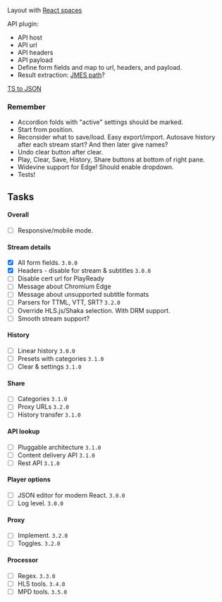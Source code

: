 

Layout with [React spaces](https://www.allaneagle.com/projects/react-spaces)

API plugin:
* API host
* API url
* API headers
* API payload
* Define form fields and map to url, headers, and payload.
* Result extraction: [JMES path](http://jmespath.org/)?

[TS to JSON](https://github.com/YousefED/typescript-json-schema)

### Remember

* Accordion folds with "active" settings should be marked.
* Start from position.
* Reconsider what to save/load. Easy export/import. Autosave history after each stream start? And then later give names?
* Undo clear button after clear.
* Play, Clear, Save, History, Share buttons at bottom of right pane.
* Widevine support for Edge! Should enable dropdown.
* Tests!

## Tasks

#### Overall

* [ ] Responsive/mobile mode.

#### Stream details

* [x] All form fields. `3.0.0`
* [x] Headers - disable for stream & subtitles `3.0.0`
* [ ] Disable cert url for PlayReady
* [ ] Message about Chromium Edge
* [ ] Message about unsupported subtitle formats
* [ ] Parsers for TTML, VTT, SRT? `3.2.0`
* [ ] Override HLS.js/Shaka selection. With DRM support.
* [ ] Smooth stream support?

#### History

* [ ] Linear history `3.0.0`
* [ ] Presets with categories `3.1.0`
* [ ] Clear & settings `3.1.0`

#### Share

* [ ] Categories `3.1.0`
* [ ] Proxy URLs `3.2.0`
* [ ] History transfer `3.1.0`

#### API lookup

* [ ] Pluggable architecture `3.1.0`
* [ ] Content delivery API `3.1.0`
* [ ] Rest API `3.1.0`

#### Player options

* [ ] JSON editor for modern React. `3.0.0`
* [ ] Log level. `3.0.0`

#### Proxy

* [ ] Implement. `3.2.0`
* [ ] Toggles. `3.2.0`

#### Processor

* [ ] Regex. `3.3.0`
* [ ] HLS tools. `3.4.0`
* [ ] MPD tools. `3.5.0`
